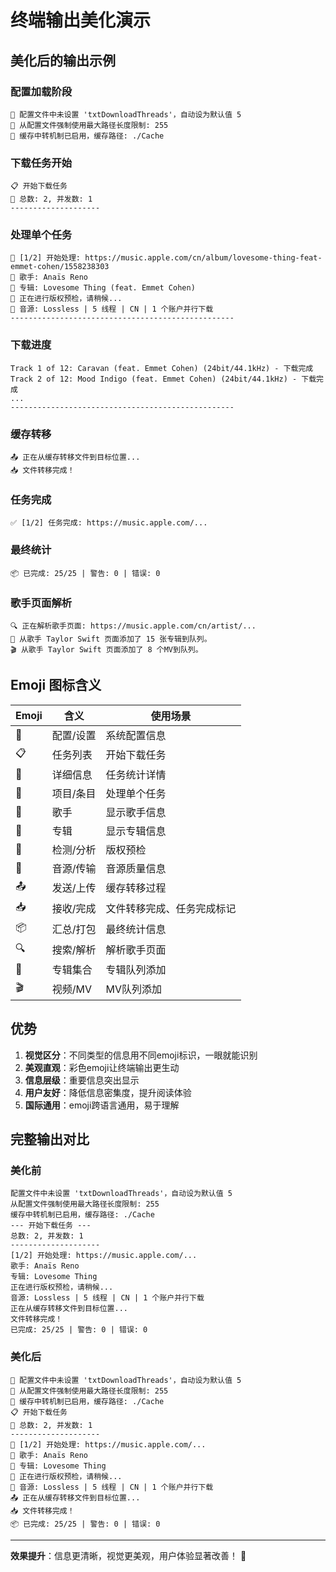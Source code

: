# 终端输出美化演示

## 美化后的输出示例

### 配置加载阶段
```
📌 配置文件中未设置 'txtDownloadThreads'，自动设为默认值 5
📌 从配置文件强制使用最大路径长度限制: 255
📌 缓存中转机制已启用，缓存路径: ./Cache
```

### 下载任务开始
```
📋 开始下载任务
📝 总数: 2, 并发数: 1
--------------------
```

### 处理单个任务
```
🧾 [1/2] 开始处理: https://music.apple.com/cn/album/lovesome-thing-feat-emmet-cohen/1558238303
🎤 歌手: Anaïs Reno
💽 专辑: Lovesome Thing (feat. Emmet Cohen)
🔬 正在进行版权预检，请稍候...
📡 音源: Lossless | 5 线程 | CN | 1 个账户并行下载
--------------------------------------------------
```

### 下载进度
```
Track 1 of 12: Caravan (feat. Emmet Cohen) (24bit/44.1kHz) - 下载完成
Track 2 of 12: Mood Indigo (feat. Emmet Cohen) (24bit/44.1kHz) - 下载完成
...
--------------------------------------------------
```

### 缓存转移
```
📤 正在从缓存转移文件到目标位置...
📥 文件转移完成！
```

### 任务完成
```
✅ [1/2] 任务完成: https://music.apple.com/...
```

### 最终统计
```
📦 已完成: 25/25 | 警告: 0 | 错误: 0
```

### 歌手页面解析
```
🔍 正在解析歌手页面: https://music.apple.com/cn/artist/...
📀 从歌手 Taylor Swift 页面添加了 15 张专辑到队列。
🎬 从歌手 Taylor Swift 页面添加了 8 个MV到队列。
```

## Emoji 图标含义

| Emoji | 含义 | 使用场景 |
|-------|------|---------|
| 📌 | 配置/设置 | 系统配置信息 |
| 📋 | 任务列表 | 开始下载任务 |
| 📝 | 详细信息 | 任务统计详情 |
| 🧾 | 项目/条目 | 处理单个任务 |
| 🎤 | 歌手 | 显示歌手信息 |
| 💽 | 专辑 | 显示专辑信息 |
| 🔬 | 检测/分析 | 版权预检 |
| 📡 | 音源/传输 | 音源质量信息 |
| 📤 | 发送/上传 | 缓存转移过程 |
| 📥 | 接收/完成 | 文件转移完成、任务完成标记 |
| 📦 | 汇总/打包 | 最终统计信息 |
| 🔍 | 搜索/解析 | 解析歌手页面 |
| 📀 | 专辑集合 | 专辑队列添加 |
| 🎬 | 视频/MV | MV队列添加 |

## 优势

1. **视觉区分**：不同类型的信息用不同emoji标识，一眼就能识别
2. **美观直观**：彩色emoji让终端输出更生动
3. **信息层级**：重要信息突出显示
4. **用户友好**：降低信息密集度，提升阅读体验
5. **国际通用**：emoji跨语言通用，易于理解

## 完整输出对比

### 美化前
```
配置文件中未设置 'txtDownloadThreads'，自动设为默认值 5
从配置文件强制使用最大路径长度限制: 255
缓存中转机制已启用，缓存路径: ./Cache
--- 开始下载任务 ---
总数: 2, 并发数: 1
--------------------
[1/2] 开始处理: https://music.apple.com/...
歌手: Anaïs Reno
专辑: Lovesome Thing
正在进行版权预检，请稍候...
音源: Lossless | 5 线程 | CN | 1 个账户并行下载
正在从缓存转移文件到目标位置...
文件转移完成！
已完成: 25/25 | 警告: 0 | 错误: 0
```

### 美化后
```
📌 配置文件中未设置 'txtDownloadThreads'，自动设为默认值 5
📌 从配置文件强制使用最大路径长度限制: 255
📌 缓存中转机制已启用，缓存路径: ./Cache
📋 开始下载任务
📝 总数: 2, 并发数: 1
--------------------
🧾 [1/2] 开始处理: https://music.apple.com/...
🎤 歌手: Anaïs Reno
💽 专辑: Lovesome Thing
🔬 正在进行版权预检，请稍候...
📡 音源: Lossless | 5 线程 | CN | 1 个账户并行下载
📤 正在从缓存转移文件到目标位置...
📥 文件转移完成！
📦 已完成: 25/25 | 警告: 0 | 错误: 0
```

---

**效果提升**：信息更清晰，视觉更美观，用户体验显著改善！ 🎉

